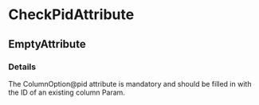 ﻿---  
uid: Validator_2_63_2  
---

# CheckPidAttribute

## EmptyAttribute

### Details

The ColumnOption@pid attribute is mandatory and should be filled in with the ID of an existing column Param.
